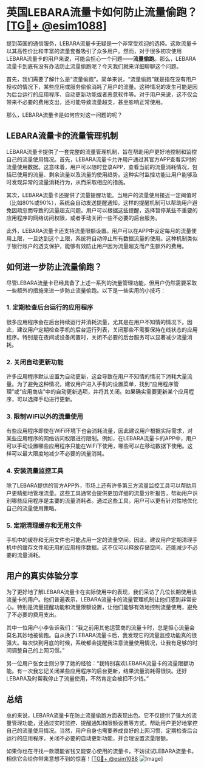 # 英国LEBARA流量卡如何防止流量偷跑？[[TG💪+ @esim1088](https://t.me/s/esim1088)]

提到英国的通信服务，LEBARA流量卡无疑是一个非常受欢迎的选择。这款流量卡以其高性价比和丰富的流量套餐吸引了众多用户。然而，对于很多初次使用LEBARA流量卡的用户来说，可能会担心一个问题——**流量偷跑**。那么，LEBARA流量卡到底有没有办法防止流量偷跑呢？今天我们就来详细聊聊这个问题。

首先，我们需要了解什么是“流量偷跑”。简单来说，“流量偷跑”就是指在没有用户授权的情况下，某些应用或服务偷偷消耗了用户的流量。这种情况的发生可能是因为后台运行的应用程序、自动更新功能或者恶意软件等。对于用户来说，这不仅会带来不必要的费用支出，还可能导致流量超支，甚至影响正常使用。

那么，LEBARA流量卡是如何应对这一问题的呢？

## LEBARA流量卡的流量管理机制

LEBARA流量卡提供了一套完整的流量管理机制，旨在帮助用户更好地控制和监控自己的流量使用情况。首先，LEBARA流量卡允许用户通过其官方APP查看实时的流量使用数据。这意味着，用户可以随时登录APP，查看当前的流量消耗情况，包括已使用的流量、剩余流量以及流量的使用趋势。这种实时监控功能让用户能够及时发现异常的流量消耗行为，从而采取相应的措施。

其次，LEBARA流量卡还提供了流量提醒功能。当用户的流量使用接近一定阈值时（比如80%或90%），系统会自动发送提醒通知。这样的提醒机制可以帮助用户避免因疏忽而导致的流量超支问题。用户可以根据这些提醒，选择暂停某些不重要的应用程序的网络访问权限，或者手动关闭一些不必要的后台服务。

此外，LEBARA流量卡还支持流量限额设置。用户可以在APP中设定每月的流量使用上限，一旦达到这个上限，系统将自动停止所有数据流量的使用。这种机制类似于银行账户的透支保护，能够有效防止用户因为流量超支而产生额外的费用。

## 如何进一步防止流量偷跑？

尽管LEBARA流量卡已经具备了上述一系列的流量管理功能，但用户仍然需要采取一些额外的措施来进一步防止流量偷跑。以下是一些实用的小技巧：

### 1. **定期检查后台运行的应用程序**
很多应用程序会在后台持续运行并消耗流量，尤其是在用户不知情的情况下。因此，建议用户定期检查手机的后台运行列表，关闭那些不需要保持在线状态的应用程序。特别是在夜间或设备闲置时，关闭不必要的后台服务可以显著减少流量消耗。

### 2. **关闭自动更新功能**
许多应用程序默认设置为自动更新，这会导致在用户不知情的情况下消耗大量流量。为了避免这种情况，建议用户进入手机的设置菜单，找到“应用程序管理”或“应用商店”中的自动更新选项，并将其关闭。如果确实需要更新某个应用程序，可以选择手动进行更新。

### 3. **限制WiFi以外的流量使用**
有些应用程序即使在WiFi环境下也会消耗流量，因此建议用户根据实际需求，对某些应用程序的网络访问权限进行限制。例如，在LEBARA流量卡的APP中，用户可以手动设置哪些应用程序只能在WiFi下使用，哪些可以在移动数据下使用。这样可以最大限度地减少不必要的流量消耗。

### 4. **安装流量监控工具**
除了LEBARA提供的官方APP外，市场上还有许多第三方流量监控工具可以帮助用户更精细地管理流量。这些工具通常会提供更加详细的流量分析报告，帮助用户识别哪些应用程序是主要的流量消耗者。通过这些工具，用户可以更有针对性地优化自己的流量使用策略。

### 5. **定期清理缓存和无用文件**
手机中的缓存和无用文件也可能占用一定的流量空间。因此，建议用户定期清理手机中的缓存文件和无用的应用程序数据。这不仅可以释放存储空间，还能减少不必要的流量消耗。

## 用户的真实体验分享

为了更好地了解LEBARA流量卡在实际使用中的表现，我们采访了几位长期使用该流量卡的用户。他们普遍表示，LEBARA流量卡的流量管理机制让他们感到非常安心。特别是流量提醒功能和流量限额设置，让他们能够有效地控制流量使用，避免了不必要的费用支出。

其中一位用户小李告诉我们：“我之前用其他运营商的流量卡时，总是担心流量会莫名其妙地被偷跑。自从换了LEBARA流量卡后，我发现它的流量监控功能真的很强大。每次快到月底的时候，系统都会提醒我注意流量使用情况，让我有足够的时间调整自己的上网习惯。”

另一位用户张女士则分享了她的经验：“我特别喜欢LEBARA流量卡的流量限额功能。有一次我忘记关闭某些应用程序的后台更新，结果流量消耗得很快。还好LEBARA及时帮我停止了流量使用，不然肯定会被扣不少钱。”

## 总结

总的来说，LEBARA流量卡在防止流量偷跑方面表现出色。它不仅提供了强大的流量管理功能，还通过实时监控、提醒通知和限额设置等方式，帮助用户更好地掌控自己的流量使用情况。当然，用户自身也需要养成良好的上网习惯，定期检查后台运行的应用程序，关闭不必要的自动更新功能，并合理设置流量限额。

如果你也在寻找一款既能省钱又能安心使用的流量卡，不妨试试LEBARA流量卡。相信它会给你带来意想不到的惊喜！[[TG💪+ @esim1088](https://t.me/s/esim1088) ![Image](https://i.postimg.cc/4NQfJmqS/Snipaste-2025-05-13-00-14-12.png)]